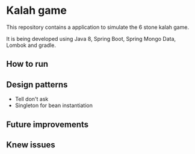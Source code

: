 # Kalah game

This repository contains a application to simulate the 6 stone kalah game.

It is being developed using Java 8, Spring Boot, Spring Mongo Data, Lombok and gradle.

## How to run

## Design patterns

- Tell don't ask
- Singleton for bean instantiation

## Future improvements


## Knew issues